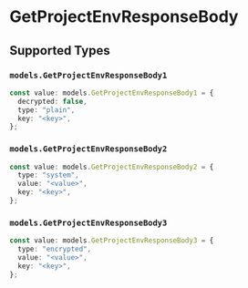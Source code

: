 # GetProjectEnvResponseBody


## Supported Types

### `models.GetProjectEnvResponseBody1`

```typescript
const value: models.GetProjectEnvResponseBody1 = {
  decrypted: false,
  type: "plain",
  key: "<key>",
};
```

### `models.GetProjectEnvResponseBody2`

```typescript
const value: models.GetProjectEnvResponseBody2 = {
  type: "system",
  value: "<value>",
  key: "<key>",
};
```

### `models.GetProjectEnvResponseBody3`

```typescript
const value: models.GetProjectEnvResponseBody3 = {
  type: "encrypted",
  value: "<value>",
  key: "<key>",
};
```

